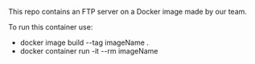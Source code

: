 This repo contains an FTP server on a Docker image made by our team.

To run this container use:
- docker image build --tag imageName .
- docker container run -it --rm imageName
